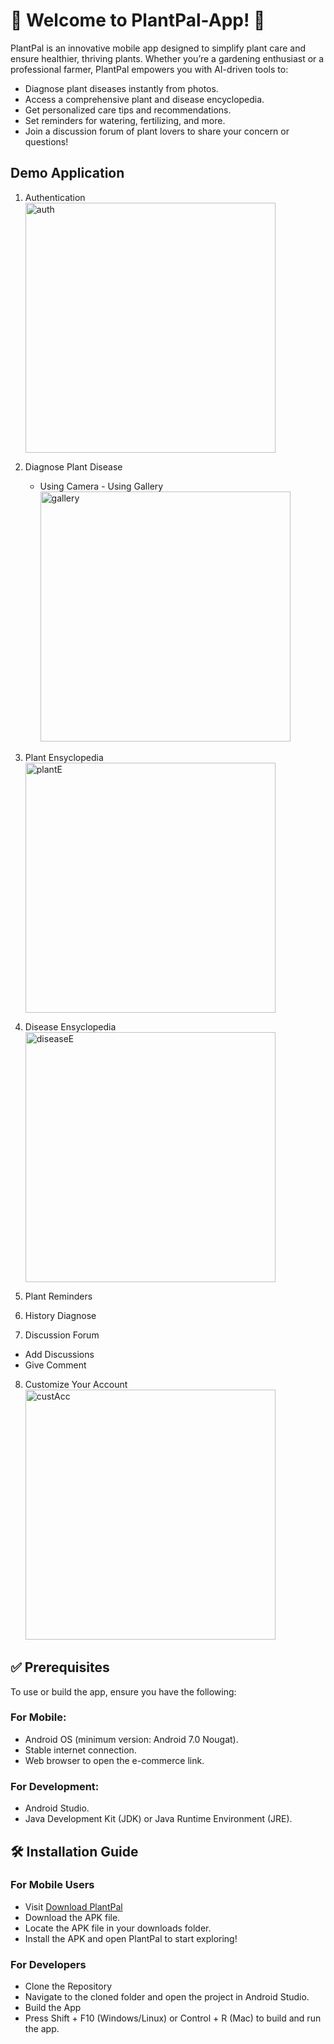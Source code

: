 # 🌱 Welcome to PlantPal-App! 🌱
PlantPal is an innovative mobile app designed to simplify plant care and ensure healthier, thriving plants. Whether you’re a gardening enthusiast or a professional farmer, PlantPal empowers you with AI-driven tools to:

- Diagnose plant diseases instantly from photos.
- Access a comprehensive plant and disease encyclopedia.
- Get personalized care tips and recommendations.
- Set reminders for watering, fertilizing, and more.
- Join a discussion forum of plant lovers to share your concern or questions!

## Demo Application
1. Authentication  <br>
   <img src="https://github.com/qnyara5/asset/blob/6325a681b2c98a1b0d96c09d47b85ae357d965ad/Video%20tanpa%20judul%20%E2%80%90%20Dibuat%20dengan%20Clipchamp%20(2)%20(online-video-cutter.com)%20(1)%20(1).gif" width="auto" height="400" alt="auth"/>
2. Diagnose Plant Disease <br>
   - Using Camera - Using Gallery <br>
     <img src="https://github.com/qnyara5/asset/blob/aaca3a6294dd6c54a2423c2788d940e068e6ebb7/a_FIX.gif" width="auto" height="400" alt="gallery"/>
  
3. Plant Ensyclopedia <br>
   <img src="https://github.com/qnyara5/asset/blob/dce46695fd3fb8086a933d80add3db0dd33ef98c/ensiklopedi_tanaman.gif" width="auto" height="400" alt="plantE"/>
4. Disease Ensyclopedia <br>
   <img src="https://github.com/qnyara5/asset/blob/973f6c418ca0b91146dd623a33c7ca8f6f0e94c9/ensiklopedi_penyakit.gif" width="auto" height="400" alt="diseaseE"/>
5. Plant Reminders <br>
6. History Diagnose <br>
7. Discussion Forum <br>
- Add Discussions
- Give Comment
8. Customize Your Account <br>
   <img src="https://github.com/qnyara5/asset/blob/aaca3a6294dd6c54a2423c2788d940e068e6ebb7/account_cust.gif" width="auto" height="400" alt="custAcc"/>


## ✅ Prerequisites
To use or build the app, ensure you have the following:

### For Mobile:
- Android OS (minimum version: Android 7.0 Nougat).
- Stable internet connection.
- Web browser to open the e-commerce link.

### For Development:
- Android Studio.
- Java Development Kit (JDK) or Java Runtime Environment (JRE).

## 🛠️ Installation Guide
### For Mobile Users
- Visit [Download PlantPal](URL)
- Download the APK file.
- Locate the APK file in your downloads folder.
- Install the APK and open PlantPal to start exploring!

### For Developers
- Clone the Repository
- Navigate to the cloned folder and open the project in Android Studio.
- Build the App
- Press Shift + F10 (Windows/Linux) or Control + R (Mac) to build and run the app.

